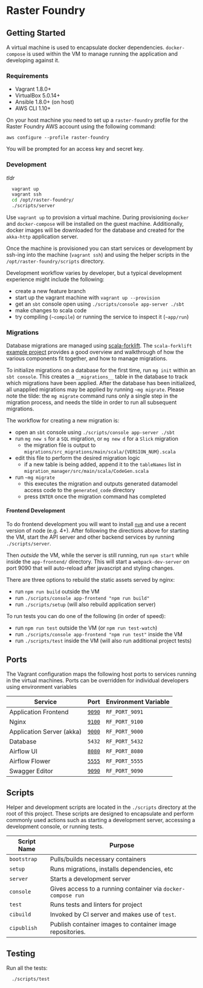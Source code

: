 # Raster Foundry

## Getting Started

A virtual machine is used to encapsulate docker dependencies. `docker-compose` is used within the VM to manage running the application and developing against it.

### Requirements
- Vagrant 1.8.0+
- VirtualBox 5.0.14+
- Ansible 1.8.0+ (on host)
- AWS CLI 1.10+

On your host machine you need to set up a `raster-foundry` profile for the Raster Foundry AWS account using the following command:
```
aws configure --profile raster-foundry
```
You will be prompted for an access key and secret key.

### Development

_tldr_
```bash
  vagrant up
  vagrant ssh
  cd /opt/raster-foundry/
  ./scripts/server
```

Use `vagrant up` to provision a virtual machine. During provisioning `docker` and `docker-compose` will be installed on the guest machine. Additionally, docker images will be downloaded for the database and created for the `akka-http` application server.

Once the machine is provisioned you can start services or development by ssh-ing into the machine (`vagrant ssh`) and using the helper scripts in the `/opt/raster-foundry/scripts` directory.

Development workflow varies by developer, but a typical development experience might include the following:
 - create a new feature branch
 - start up the vagrant machine with `vagrant up --provision`
 - get an `sbt` console open using `./scripts/console app-server ./sbt`
 - make changes to scala code
 - try compiling (`~compile`) or running the service to inspect it (`~app/run`)

### Migrations

Database migrations are managed using [scala-forklift](https://github.com/lastland/scala-forklift). The `scala-forklift` [example project](https://github.com/lastland/scala-forklift/tree/develop/example) provides a good overview and walkthrough of how the various components fit together, and how to manage migrations.

To initialize migrations on a database for the first time, run `mg init` within an `sbt console`. This creates a `__migrations__` table in the database to track which migrations have been applied. After the database has been initialized, all unapplied migrations may be applied by running `~mg migrate`. Please note the tilde: the `mg migrate` command runs only a single step in the migration process, and needs the tilde in order to run all subsequent migrations.

The workflow for creating a new migration is:
 - open an `sbt` console using `./scripts/console app-server ./sbt`
 - run `mg new s` for a `SQL` migration, or `mg new d` for a `Slick` migration
   - the migration file is output to `migrations/src_migrations/main/scala/{VERSION_NUM}.scala`
 - edit this file to perform the desired migration logic
   - if a new table is being added, append it to the `tableNames` list in `migration_manager/src/main/scala/CodeGen.scala`
 - run `~mg migrate`
   - this executes the migration and outputs generated datamodel access code to the `generated_code` directory
   - press `ENTER` once the migration command has completed

#### Frontend Development

To do frontend development you will want to install [`nvm`](https://github.com/creationix/nvm#install-script) and use a recent version of node (e.g. 4+). After following the directions above for starting the VM, start the API server and other backend services by running `./scripts/server`.

Then _outside_ the VM, while the server is still running, run `npm start` while inside the `app-frontend/` directory. This will start a `webpack-dev-server` on port 9090 that will auto-reload after javascript and styling changes.

There are three options to rebuild the static assets served by nginx:
 - run `npm run build` outside the VM
 - run `./scripts/console app-frontend "npm run build"`
 - run `./scripts/setup` (will also rebuild application server)

To run tests you can do one of the following (in order of speed):
 - run `npm run test` outside the VM (or `npm run test-watch`)
 - run `./scripts/console app-frontend "npm run test"` inside the VM
 - run `./scripts/test` inside the VM (will also run additional project tests)

## Ports

The Vagrant configuration maps the following host ports to services running in the virtual machines. Ports can be overridden for individual developers using environment variables

| Service                   | Port                            | Environment Variable |
|---------------------------|---------------------------------|----------------------|
| Application Frontend      | [`9090`](http://localhost:9091) | `RF_PORT_9091`       |
| Nginx                     | [`9100`](http://localhost:9100) | `RF_PORT_9100`       |
| Application Server (akka) | [`9000`](http://localhost:9000) | `RF_PORT_9000`       |
| Database                  | `5432`                          | `RF_PORT_5432`       |
| Airflow UI                | [`8080`](http://localhost:8080) | `RF_PORT_8080`       |
| Airflow Flower            | [`5555`](http://localhost:5555) | `RF_PORT_5555`       |
| Swagger Editor            | [`9090`](http://localhost:9090) | `RF_PORT_9090`       |


## Scripts

Helper and development scripts are located in the `./scripts` directory at the root of this project. These scripts are designed to encapsulate and perform commonly used actions such as starting a development server, accessing a development console, or running tests.

| Script Name | Purpose                                                      |
|-------------|--------------------------------------------------------------|
| `bootstrap` | Pulls/builds necessary containers                            |
| `setup`     | Runs migrations, installs dependencies, etc                  |
| `server`    | Starts a development server                                  |
| `console`   | Gives access to a running container via `docker-compose run` |
| `test`      | Runs tests and linters for project                           |
| `cibuild`   | Invoked by CI server and makes use of `test`.                |
| `cipublish` | Publish container images to container image repositories.    |

## Testing

Run all the tests:

```bash
  ./scripts/test
```
